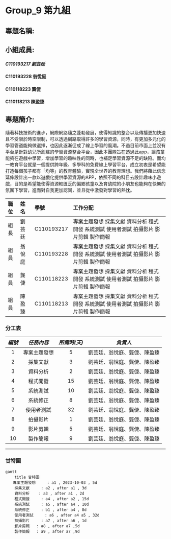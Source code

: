 # Group_9 第九組
## 專題名稱:

## 小組成員:
#### *C110193217 劉芸廷*
#### C110193228 翁悅庭
#### C110118223 龔倢
#### C110118213 陳盈臻

## 專題簡介:
隨著科技技術的進步，網際網路隨之蓬勃發展，使得知識的整合以及傳播更加快速且不受限於時空限制，可以透過網路取得許多的學習資源，同時，有更加多元化的學習管道能夠做選擇，也因此逐漸促成了線上學習的風潮。不過目前市面上並沒有平台是針對幼兒所創建的學習資源整合平台，因此本團隊旨在透過此app，讓孩童能夠在遊戲中學習，增加學習的趣味性的同時，也補足學習資源不足的缺陷。而均一教育平台就是一個提供跨年級、多學科的免費線上學習平台，成立初衷是希望能打造每個孩子都有「均等」的教育體驗，實現全世界的教育理想。我們將藉此信念延伸設計出一款以遊戲化提供學習資源的APP，依照不同的科目去設計趣味小遊戲，目的是希望能使得資源較匱乏的偏鄉孩童以及育幼院的小朋友也能夠在快樂的氛圍下學習，進而對自我更加認同，並且從中激發對學習的熱忱。

| **職位** | **姓名** | **學號** | **工作分配**|
| :---     |  :---       |  :---   | :---      |
|   組長   | 劉芸廷   | C110193217  |專案主題發想 採集文獻 資料分析 程式開發 系統測試 使用者測試 拍攝影片 影片剪輯 製作簡報|
|   組員   | 翁悅庭   | C110193228  |專案主題發想 採集文獻 資料分析 程式開發 系統測試 使用者測試 拍攝影片 影片剪輯 製作簡報|
|   組員   | 龔倢     | C110118223  |專案主題發想 採集文獻 資料分析 程式開發 系統測試 使用者測試 拍攝影片 影片剪輯 製作簡報|
|   組員   | 陳盈臻   | C110118213  |專案主題發想 採集文獻 資料分析 程式開發 系統測試 使用者測試 拍攝影片 影片剪輯 製作簡報|

### 分工表
|  *編號*  |  *任務內容*  |  *所需時(天)*  |  *負責人*  |
| :------: |   :------:  |    :------:   |  :------:  |
|     1    |專案主題發想  |       5       |劉芸廷、翁悅庭、龔倢、陳盈臻|
|     2    |   採集文獻   |       3       |劉芸廷、翁悅庭、龔倢、陳盈臻|
|     3    |   資料分析   |       2      |劉芸廷、翁悅庭、龔倢、陳盈臻|
|     4    |   程式開發   |       15       |劉芸廷、翁悅庭、龔倢、陳盈臻|
|     5    |    系統測試  |       10         |劉芸廷、翁悅庭、龔倢、陳盈臻|
|     6    |    系統修正  |       8         |劉芸廷、翁悅庭、龔倢、陳盈臻|
|     7    |   使用者測試   |      32      |劉芸廷、翁悅庭、龔倢、陳盈臻|
|     8    |   拍攝影片   |       1      |劉芸廷、翁悅庭、龔倢、陳盈臻|
|     9    |  影片剪輯  |       5         |劉芸廷、翁悅庭、龔倢、陳盈臻|
|     10    |  製作簡報  |       9         |劉芸廷、翁悅庭、龔倢、陳盈臻|
---

### 甘特圖
```mermaid
gantt
    title 甘特圖
　　專案主題發想     : a1 , 2023-10-03 , 5d
    採集文獻     : a2 , after a1 , 3d
    資料分析    : a3 , after a1 , 2d
    程式開發     : a4 , after a2 , 15d
    系統測試     : a5 , after a4 , 10d
    系統修正     : b1 , after a4 , 8d
    使用者測試     : a6 , after a4 a5 , 32d
    拍攝影片     : a7 , after a6 , 1d
    影片剪輯   : a8 , after a7 ,5d
    製作簡報   : a9 , after a7 ,9d
```
